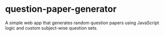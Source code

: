 # question-paper-generator
A simple web app that generates random question papers using JavaScript logic and custom subject-wise question sets.

